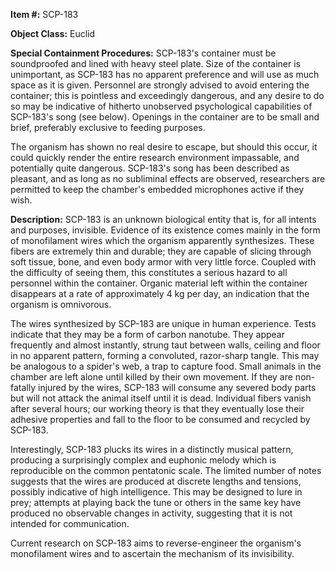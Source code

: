 **Item #:** SCP-183

**Object Class:** Euclid

**Special Containment Procedures:** SCP-183's container must be soundproofed and lined with heavy steel plate. Size of the container is unimportant, as SCP-183 has no apparent preference and will use as much space as it is given. Personnel are strongly advised to avoid entering the container; this is pointless and exceedingly dangerous, and any desire to do so may be indicative of hitherto unobserved psychological capabilities of SCP-183's song (see below). Openings in the container are to be small and brief, preferably exclusive to feeding purposes.

The organism has shown no real desire to escape, but should this occur, it could quickly render the entire research environment impassable, and potentially quite dangerous. SCP-183's song has been described as pleasant, and as long as no subliminal effects are observed, researchers are permitted to keep the chamber's embedded microphones active if they wish.

**Description:** SCP-183 is an unknown biological entity that is, for all intents and purposes, invisible. Evidence of its existence comes mainly in the form of monofilament wires which the organism apparently synthesizes. These fibers are extremely thin and durable; they are capable of slicing through soft tissue, bone, and even body armor with very little force. Coupled with the difficulty of seeing them, this constitutes a serious hazard to all personnel within the container. Organic material left within the container disappears at a rate of approximately 4 kg per day, an indication that the organism is omnivorous.

The wires synthesized by SCP-183 are unique in human experience. Tests indicate that they may be a form of carbon nanotube. They appear frequently and almost instantly, strung taut between walls, ceiling and floor in no apparent pattern, forming a convoluted, razor-sharp tangle. This may be analogous to a spider's web, a trap to capture food. Small animals in the chamber are left alone until killed by their own movement. If they are non-fatally injured by the wires, SCP-183 will consume any severed body parts but will not attack the animal itself until it is dead. Individual fibers vanish after several hours; our working theory is that they eventually lose their adhesive properties and fall to the floor to be consumed and recycled by SCP-183.

Interestingly, SCP-183 plucks its wires in a distinctly musical pattern, producing a surprisingly complex and euphonic melody which is reproducible on the common pentatonic scale. The limited number of notes suggests that the wires are produced at discrete lengths and tensions, possibly indicative of high intelligence. This may be designed to lure in prey; attempts at playing back the tune or others in the same key have produced no observable changes in activity, suggesting that it is not intended for communication.

Current research on SCP-183 aims to reverse-engineer the organism's monofilament wires and to ascertain the mechanism of its invisibility.